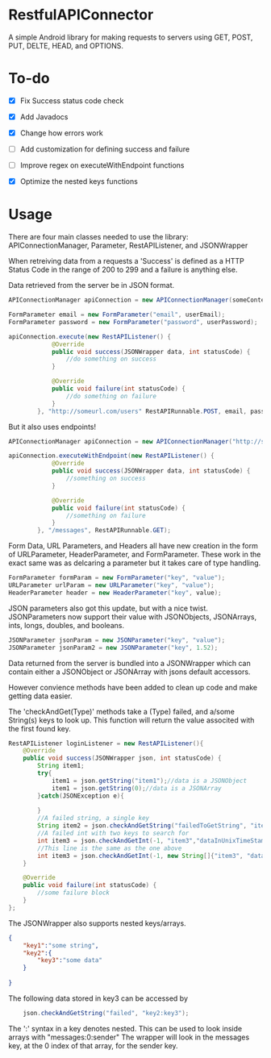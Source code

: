 RestfulAPIConnector
===================

A simple Android library for making requests to servers using GET, POST, PUT, DELTE, HEAD, and OPTIONS.

To-do
=====
- [x] Fix Success status code check
- [x] Add Javadocs
- [X] Change how errors work 
- [ ] Add customization for defining success and failure
- [ ] Improve regex on executeWithEndpoint functions
- [x] Optimize the nested keys functions


Usage
=====
There are four main classes needed to use the library: APIConnectionManager, Parameter, RestAPIListener, and JSONWrapper

When retreiving data from a requests a 'Success' is defined as a HTTP Status Code in the range of 200 to 299 and a failure is anything else.

Data retrieved from the server be in JSON format.

```Java
APIConnectionManager apiConnection = new APIConnectionManager(someContext);

FormParameter email = new FormParameter("email", userEmail);
FormParameter password = new FormParameter("password", userPassword);

apiConnection.execute(new RestAPIListener() {
            @Override
            public void success(JSONWrapper data, int statusCode) {
                //do something on success
            }

            @Override
            public void failure(int statusCode) {
                //do something on failure
            }
        }, "http://someurl.com/users" RestAPIRunnable.POST, email, password);

```

But it also uses endpoints!

```Java
APIConnectionManager apiConnection = new APIConnectionManager("http://someurl.com/some/base/api");

apiConnection.executeWithEndpoint(new RestAPIListener() {
            @Override
            public void success(JSONWrapper data, int statusCode) {
                //something on success
            }

            @Override
            public void failure(int statusCode) {
                //something on failure
            }
        }, "/messages", RestAPIRunnable.GET);
```

Form Data, URL Parameters, and Headers all have new creation in the form of URLParameter, HeaderParameter, and FormParameter. These work in the exact same was as delcaring a parameter but it takes care of type handling.
```Java
FormParameter formParam = new FormParameter("key", "value");
URLParameter urlParam = new URLParameter("key", "value");
HeaderParameter header = new HeaderParameter("key", value);
```

JSON parameters also got this update, but with a nice twist. JSONParameters now support their value with JSONObjects, JSONArrays, ints, longs, doubles, and booleans.
```Java
JSONParameter jsonParam = new JSONParameter("key", "value");
JSONParameter jsonParam2 = new JSONParameter("key", 1.52);
```


Data returned from the server is bundled into a JSONWrapper which can contain either a JSONObject or JSONArray with jsons default accessors.

However convience methods have been added to clean up code and make getting data easier.

The 'checkAndGet(Type)' methods take a (Type) failed, and a/some String(s) keys to look up.
This function will return the value associted with the first found key.

```Java
RestAPIListener loginListener = new RestAPIListener(){
    @Override
    public void success(JSONWrapper json, int statusCode) {
        String item1;
        try{
            item1 = json.getString("item1");//data is a JSONObject
            item1 = json.getString(0);//data is a JSONArray
        }catch(JSONException e){
        
        }
        //A failed string, a single key
        String item2 = json.checkAndGetString("failedToGetString", "item2");
        //A failed int with two keys to search for
        int item3 = json.checkAndGetInt(-1, "item3","dataInUnixTimeStamp");
        //This line is the same as the one above
        int item3 = json.checkAndGetInt(-1, new String[]{"item3", "dataInUnixTimeStamp"});
    }

    @Override
    public void failure(int statusCode) {
        //some failure block
    }
};

```

The JSONWrapper also supports nested keys/arrays.

```JSON
{
    "key1":"some string",
    "key2":{
        "key3":"some data"
    }
    
}
```

The following data stored in key3 can be accessed by
```Java
    json.checkAndGetString("failed", "key2:key3");
```
The ':' syntax in a key denotes nested. This can be used to look inside arrays with "messages:0:sender"
The wrapper will look in the messages key, at the 0 index of that array, for the sender key.
